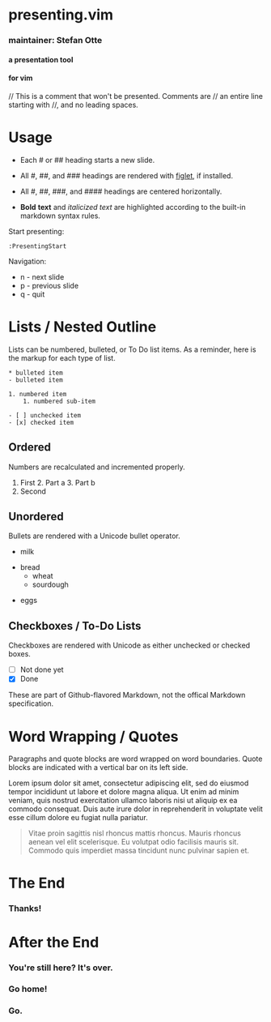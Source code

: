 # presenting.vim
### maintainer: Stefan Otte


#### a presentation tool
#### for vim

// This is a comment that won't be presented. Comments are
// an entire line starting with //, and no leading spaces.

# Usage

- Each # or ## heading starts a new slide.
- All #, ##, and ### headings are rendered with [figlet][1], if installed.
- All #, ##, ###, and #### headings are centered horizontally.
- **Bold** __text__ and *italicized* _text_ are highlighted according to the built-in markdown syntax rules.

  [1]: http://www.figlet.org/

Start presenting:

```vim
:PresentingStart
```

Navigation:

 * n - next slide
 * p - previous slide
 * q - quit

# Lists / Nested Outline

Lists can be numbered, bulleted, or To Do list items. As a reminder, here is the markup for each type of list.

```
* bulleted item
- bulleted item

1. numbered item
    1. numbered sub-item

- [ ] unchecked item
- [x] checked item
```
## Ordered

Numbers are recalculated and incremented properly.

1. First
   2. Part a
   3. Part b
4. Second

## Unordered

Bullets are rendered with a Unicode bullet operator.

- milk
* bread
   * wheat
   - sourdough
- eggs

## Checkboxes / To-Do Lists

Checkboxes are rendered with Unicode as either unchecked or checked boxes.

- [ ] Not done yet
- [x] Done

These are part of Github-flavored Markdown, not the offical Markdown specification.

# Word Wrapping / Quotes

Paragraphs and quote blocks are word wrapped on word boundaries. Quote blocks are indicated with a vertical bar on its left side.

Lorem ipsum dolor sit amet, consectetur adipiscing elit, sed do eiusmod tempor incididunt ut labore et dolore magna aliqua. Ut enim ad minim veniam, quis nostrud exercitation ullamco laboris nisi ut aliquip ex ea commodo consequat. Duis aute irure dolor in reprehenderit in voluptate velit esse cillum dolore eu fugiat nulla pariatur.

> Vitae proin sagittis nisl rhoncus mattis rhoncus. Mauris rhoncus aenean vel elit scelerisque. Eu volutpat odio facilisis mauris sit. Commodo quis imperdiet massa tincidunt nunc pulvinar sapien et.

# The End


### Thanks!

# After the End


### You're still here? It's over.
### Go home!
### Go.
